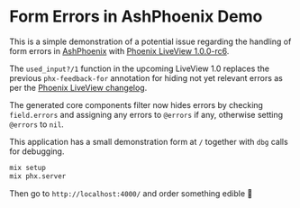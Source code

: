 # Form Errors in AshPhoenix Demo

This is a simple demonstration of a potential issue regarding the handling of form errors in [AshPhoenix](https://hexdocs.pm/ash_phoenix/readme.html) with [Phoenix LiveView 1.0.0-rc6](https://hexdocs.pm/phoenix_live_view/1.0.0-rc.6/).

The `used_input?/1` function in the upcoming LiveView 1.0 replaces the previous `phx-feedback-for` annotation for hiding not yet relevant errors as per the [Phoenix LiveView changelog](https://hexdocs.pm/phoenix_live_view/1.0.0-rc.6/changelog.html#backwards-incompatible-changes-for-1-0).

The generated core components filter now hides errors by checking `field.errors` and assigning any errors to `@errors` if any, otherwise setting `@errors` to `nil`.

This application has a small demonstration form at `/` together with `dbg` calls for debugging.

```bash
mix setup
mix phx.server
```

Then go to `http://localhost:4000/` and order something edible 🌮
